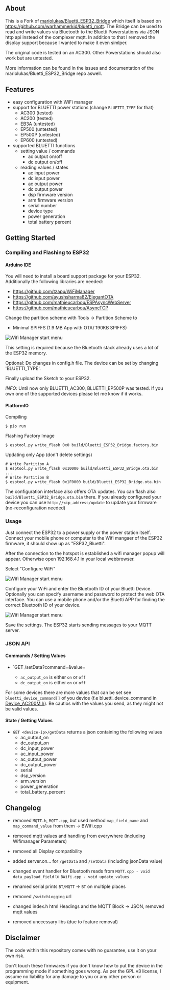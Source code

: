 ## About

This is a Fork of [mariolukas/Bluetti_ESP32_Bridge](https://github.com/mariolukas/Bluetti_ESP32_Bridge) which itself is based on https://github.com/warhammerkid/bluetti_mqtt. The Bridge can be used to read and write values via Bluetooth to the Bluetti Powerstations via JSON http api instead of the complexer mqtt. In addition to that I removed the display support because I wanted to make it even simlper.

The original code is tested on an AC300. Other Powerstations should also work but are untested.

More information can be found in the issues and documentation of the mariolukas/Bluetti_ESP32_Bridge repo aswell.

## Features

* easy configuration with WiFi manager
* support for BLUETTI power stations (change `BLUETTI_TYPE` for that)
  * AC300 (tested)
  * AC200 (tested)
  * EB3A (untested)
  * EP500 (untested)
  * EP500P (untested)
  * EP600 (untested)
* supported BLUETTI functions
  * setting value / commands
    * ac output on/off
    * dc output on/off
  * reading values / states
    * ac input power
    * dc input power
    * ac output power
    * dc output power
    * dsp firmware version
    * arm firmware version
    * serial number
    * device type
    * power generation
    * total battery percent

## Getting Started

### Compiling and Flashing to ESP32

#### Arduino IDE

You will need to install a board support package for your ESP32. Additionally the following libraries are needed: 

* https://github.com/tzapu/WiFiManager
* https://github.com/ayushsharma82/ElegantOTA
* https://github.com/mathieucarbou/ESPAsyncWebServer
* https://github.com/mathieucarbou/AsyncTCP

Change the partition scheme with Tools -> Partition Scheme to

* Minimal SPIFFS (1.9 MB App with OTA/ 190KB SPIFFS)

![Wifi Manager start menu](doc/images/partition.png)

This setting is required because the Bluetooth stack already uses a lot of the ESP32 memory.

Optional: Do changes in config.h file. The device can be set by changing 'BLUETTI_TYPE'.

Finally upload the Sketch to your ESP32.

*INFO*: Until now only BLUETTI_AC300, BLUETTI_EP500P was tested. If you own one of the supported devices please let me know if it works.

#### PlatformIO

Compiling
```
$ pio run
```

Flashing Factory Image
```
$ esptool.py write_flash 0x0 build/Bluetti_ESP32_Bridge.factory.bin
```

Updating only App (don't delete settings)
```
# Write Partition A
$ esptool.py write_flash 0x10000 build/Bluetti_ESP32_Bridge.ota.bin
...
# Write Partition B
$ esptool.py write_flash 0x1F0000 build/Bluetti_ESP32_Bridge.ota.bin
```

The configuration interface also offers OTA updates. You can flash also `build/Bluetti_ESP32_Bridge.ota.bin` there. If you already configured your device you can use `http://<ip_address/update` to update your firmware (no-reconfiguration needed)

### Usage

Just connect the ESP32 to a power supply or the power station itself. Connect your mobile phone or computer
to the Wifi mangaer of the ESP32 firmware, it should show up as "ESP32_Bluetti".

After the connection to the hotspot is established a wifi manager popup will appear. Otherwise
open 192.168.4.1 in your local webbrowser.

Select "Configure WiFi"

![Wifi Manager start menu](doc/images/wifi_manager.png)

Configure your WiFi and enter the Bluetooth ID of your
Bluetti Device. Optionally you can specify username and password to protect the web OTA interface.
You can use a mobile phone and/or the Bluetti APP for finding the correct Bluetooth ID of your device.

![Wifi Manager start menu](doc/images/wifi_setup.png)

Save the settings. The ESP32 starts sending messages to your MQTT server.


### JSON API

#### Commands / Setting Values

* `GET <device-ip>/setData?command=<your-command>&value=<your-value>
  * `ac_output_on` is either `on` or `off` 
  * `dc_output_on` is either `on` or `off`

For some devices there are more values that can be set
see `bluetti_device_command[]` of you device (f.e bluetti_device_command in [ Device_AC200M.h](./Bluetti_ESP32/Device_AC200M.h)). Be cautios with the values you send, as they might not be valid values.

#### State / Getting Values

* `GET <device-ip>/getData` returns a json containing the following values
  * ac_output_on
  * dc_output_on
  * dc_input_power
  * ac_input_power
  * ac_output_power
  * dc_output_power
  * serial
  * dsp_version
  * arm_version
  * power_generation
  * total_battery_percent

## Changelog

* removed `MQTT.h`, `MQTT.cpp`, but used method `map_field_name` and `map_command_value` from them -> BWifi.cpp

* removed mqtt values and handling from everywhere (including Wifimanager Parameters)
* removed all Display compatibility

* added server.on... for  `/getData` and `/setData` (including jsonData value)
* changed event handler for Bluetooth reads from `MQTT.cpp - void data_payload_field` to `BWifi.cpp - void update_values`
* renamed serial prints `BT/MQTT` -> `BT` on multiple places
* removed `/switchLogging` url

* changed index.h html Headings and the MQTT Block -> JSON, removed mqtt values
* removed unecessary libs (due to feature removal)


## Disclaimer

The code within this repository comes with no guarantee, use it on your own risk.

Don't touch these firmwares if you don't know how to put the device in the programming mode if something goes wrong.
As per the GPL v3 license, I assume no liability for any damage to you or any other person or equipment.
